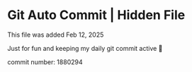 # Git Auto Commit | Hidden File

This file was added Feb 12, 2025

Just for fun and keeping my daily git commit active 🤪

commit number: 1880294
